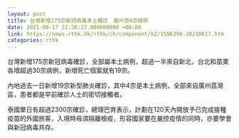 ```yaml
---
layout: post
title: 台灣新增175宗新冠病毒本土確診　廣州添4宗病例
date: 2021-06-17 22:36:27.000000000 +08:00
link: https://news.rthk.hk/rthk/ch/component/k2/1596398-20210617.htm
categories: rthk
---
```


台灣新增175宗新冠病毒確診，全部屬本土病例，超過一半來自新北，台北和苗栗各增超過30宗病例，新增死亡個案就有19宗。

內地過去一日新增19宗新型肺炎確診，其中4宗是本土病例，全部來自廣州荔灣區，患者都是早前確診人士的密切接觸者。

泰國單日有超過2300宗確診，總理巴育表示，計劃在120天內開放予已完成接種疫苗的外國旅客，入境時毋須隔離檢疫，形容國家要在嚴控疫情的同時，亦要學會與新冠病毒共存。
